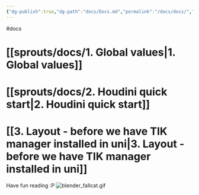 ```yaml
---
{"dg-publish":true,"dg-path":"docs/Docs.md","permalink":"/docs/docs/","dgShowFileTree":true}
---
```


#docs
# [[sprouts/docs/1. Global values\|1. Global values]]

# [[sprouts/docs/2. Houdini quick start\|2. Houdini quick start]] 

# [[3. Layout - before we have TIK manager installed in uni\|3. Layout - before we have TIK manager installed in uni]] 

Have fun reading :P
![blender_fallcat.gif](/img/user/sprouts/website/blender_fallcat.gif)